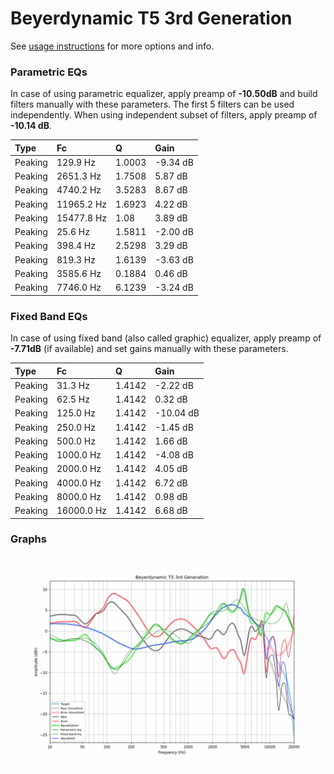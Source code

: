 # Beyerdynamic T5 3rd Generation
See [usage instructions](https://github.com/jaakkopasanen/AutoEq#usage) for more options and info.

### Parametric EQs
In case of using parametric equalizer, apply preamp of **-10.50dB** and build filters manually
with these parameters. The first 5 filters can be used independently.
When using independent subset of filters, apply preamp of **-10.14 dB**.

| Type    | Fc         |      Q | Gain     |
|:--------|:-----------|:-------|:---------|
| Peaking | 129.9 Hz   | 1.0003 | -9.34 dB |
| Peaking | 2651.3 Hz  | 1.7508 | 5.87 dB  |
| Peaking | 4740.2 Hz  | 3.5283 | 8.67 dB  |
| Peaking | 11965.2 Hz | 1.6923 | 4.22 dB  |
| Peaking | 15477.8 Hz | 1.08   | 3.89 dB  |
| Peaking | 25.6 Hz    | 1.5811 | -2.00 dB |
| Peaking | 398.4 Hz   | 2.5298 | 3.29 dB  |
| Peaking | 819.3 Hz   | 1.6139 | -3.63 dB |
| Peaking | 3585.6 Hz  | 0.1884 | 0.46 dB  |
| Peaking | 7746.0 Hz  | 6.1239 | -3.24 dB |

### Fixed Band EQs
In case of using fixed band (also called graphic) equalizer, apply preamp of **-7.71dB**
(if available) and set gains manually with these parameters.

| Type    | Fc         |      Q | Gain      |
|:--------|:-----------|:-------|:----------|
| Peaking | 31.3 Hz    | 1.4142 | -2.22 dB  |
| Peaking | 62.5 Hz    | 1.4142 | 0.32 dB   |
| Peaking | 125.0 Hz   | 1.4142 | -10.04 dB |
| Peaking | 250.0 Hz   | 1.4142 | -1.45 dB  |
| Peaking | 500.0 Hz   | 1.4142 | 1.66 dB   |
| Peaking | 1000.0 Hz  | 1.4142 | -4.08 dB  |
| Peaking | 2000.0 Hz  | 1.4142 | 4.05 dB   |
| Peaking | 4000.0 Hz  | 1.4142 | 6.72 dB   |
| Peaking | 8000.0 Hz  | 1.4142 | 0.98 dB   |
| Peaking | 16000.0 Hz | 1.4142 | 6.68 dB   |

### Graphs
![](./Beyerdynamic%20T5%203rd%20Generation.png)